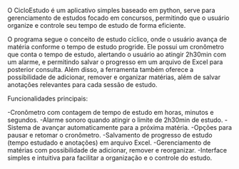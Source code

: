 O CicloEstudo é um aplicativo simples baseado em python, serve para gerenciamento de estudos focado em concursos, 
permitindo que o usuário organize e controle seu tempo de estudo de forma eficiente.


O programa segue o conceito de estudo cíclico, onde o usuário avança de matéria conforme o tempo de estudo progride.
Ele possui um cronômetro que conta o tempo de estudo, alertando o usuário ao atingir 2h30min com um alarme, 
e permitindo salvar o progresso em um arquivo de Excel para posterior consulta. Além disso, a ferramenta também oferece a possibilidade de adicionar,
remover e organizar matérias, além de salvar anotações relevantes para cada sessão de estudo.

Funcionalidades principais:

-Cronômetro com contagem de tempo de estudo em horas, minutos e segundos.
-Alarme sonoro quando atingir o limite de 2h30min de estudo.
-Sistema de avançar automaticamente para a próxima matéria.
-Opções para pausar e retomar o cronômetro.
-Salvamento de progresso de estudo (tempo estudado e anotações) em arquivo Excel.
-Gerenciamento de matérias com possibilidade de adicionar, remover e reorganizar.
-Interface simples e intuitiva para facilitar a organização e o controle do estudo.
